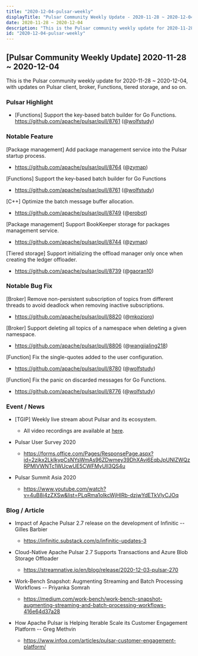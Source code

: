 ```yaml
---
title: "2020-12-04-pulsar-weekly"
displayTitle: "Pulsar Community Weekly Update - 2020-11-28 ~ 2020-12-04"
date: 2020-11-28 ~ 2020-12-04
description: "This is the Pulsar community weekly update for 2020-11-28 ~ 2020-12-04, with updates on Pulsar client, broker, Functions, tiered storage, and so on."
id: "2020-12-04-pulsar-weekly"
---
```


## [Pulsar Community Weekly Update] 2020-11-28 ~ 2020-12-04

This is the Pulsar community weekly update for 2020-11-28 ~ 2020-12-04, with updates on Pulsar client, broker, Functions, tiered storage, and so on.

### Pulsar Highlight

- [Functions] Support the key-based batch builder for Go Functions.
https://github.com/apache/pulsar/pull/8761 (@[wolfstudy](https://github.com/wolfstudy))

### Notable Feature

[Package management] Add package management service into the Pulsar startup process.
- https://github.com/apache/pulsar/pull/8764 (@[zymap](https://github.com/zymap))

[Functions] Support the key-based batch builder for Go Functions
- https://github.com/apache/pulsar/pull/8761 (@[wolfstudy](https://github.com/wolfstudy))

[C++] Optimize the batch message buffer allocation.
- https://github.com/apache/pulsar/pull/8749 (@[erobot](https://github.com/erobot))

[Package management] Support BookKeeper storage for packages management service.
- https://github.com/apache/pulsar/pull/8744 (@[zymap](https://github.com/zymap))

[Tiered storage] Support initializing the offload manager only once when creating the ledger offloader.
- https://github.com/apache/pulsar/pull/8739 (@[gaoran10](https://github.com/gaoran10))

### Notable Bug Fix

[Broker] Remove non-persistent subscription of topics from different threads to avoid deadlock when removing inactive subscriptions.
- https://github.com/apache/pulsar/pull/8820 (@[mkozioro](https://github.com/mkozioro))

[Broker] Support deleting all topics of a namespace when deleting a given namespace.
- https://github.com/apache/pulsar/pull/8806 (@[wangjialing218](https://github.com/wangjialing218))

[Function] Fix the single-quotes added to the user configuration.
- https://github.com/apache/pulsar/pull/8780 (@[wolfstudy](https://github.com/wolfstudy))

[Function] Fix the panic on discarded messages for Go Functions.
- https://github.com/apache/pulsar/pull/8776 (@[wolfstudy](https://github.com/wolfstudy))

### Event / News

- [TGIP] Weekly live stream about Pulsar and its ecosystem.

  - All video recordings are available at [here](https://streamnative.io/resource#tgip).

- Pulsar User Survey 2020

  - https://forms.office.com/Pages/ResponsePage.aspx?id=2zjkx2LkIkypCsNYsWmAs96ZDwmey39DhXAvi6EqbJpUNlZWQzRPMlVWNTc1WUcwUE5CWFMyUlI3QS4u

- Pulsar Summit Asia 2020

   - https://www.youtube.com/watch?v=4uB8i4zZXSw&list=PLqRma1oIkcWjHlRb-dzjwYdETkVlyCJOq

### Blog / Article

- Impact of Apache Pulsar 2.7 release on the development of Infinitic -- Gilles Barbier

  - https://infinitic.substack.com/p/infinitic-updates-3

- Cloud-Native Apache Pulsar 2.7 Supports Transactions and Azure Blob Storage Offloader

  - https://streamnative.io/en/blog/release/2020-12-03-pulsar-270

- Work-Bench Snapshot: Augmenting Streaming and Batch Processing Workflows -- Priyanka Somrah 

  - https://medium.com/work-bench/work-bench-snapshot-augmenting-streaming-and-batch-processing-workflows-416e64d37a28

- How Apache Pulsar is Helping Iterable Scale its Customer Engagement Platform -- Greg Methvin

  - https://www.infoq.com/articles/pulsar-customer-engagement-platform/
